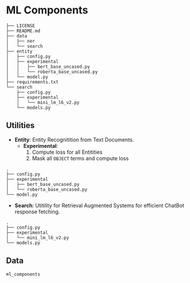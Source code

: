 # ML Components
```.
├── LICENSE
├── README.md
├── data
│   ├── ner
│   └── search
├── entity
│   ├── config.py
│   ├── experimental
│   │   ├── bert_base_uncased.py
│   │   └── roberta_base_uncased.py
│   └── model.py
├── requirements.txt
└── search
    ├── config.py
    ├── experimental
    │   └── mini_lm_l6_v2.py
    └── models.py
```

## Utilities
- __Entity__: Entity Recognitition from Text Documents.
    - __Experimental__:
        1. Compute loss for all Entitities
        2. Mask all `OBJECT` terms and compute loss
        
```
.
├── config.py
├── experimental
│   ├── bert_base_uncased.py
│   └── roberta_base_uncased.py
└── model.py
```
- __Search__: Utitility for Retrieval Augmented Systems for efficient ChatBot response fetching.
```
.
├── config.py
├── experimental
│   └── mini_lm_l6_v2.py
└── models.py
```

## Data
```
ml_components
```

